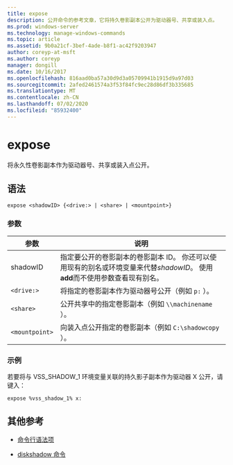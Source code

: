 ```yaml
---
title: expose
description: 公开命令的参考文章，它将持久卷影副本公开为驱动器号、共享或装入点。
ms.prod: windows-server
ms.technology: manage-windows-commands
ms.topic: article
ms.assetid: 9b0a21cf-3bef-4ade-b8f1-ac42f9203947
author: coreyp-at-msft
ms.author: coreyp
manager: dongill
ms.date: 10/16/2017
ms.openlocfilehash: 816aad0ba57a30d9d3a05709941b1915d9a97d03
ms.sourcegitcommit: 2afed2461574a3f53f84fc9ec28d86df3b335685
ms.translationtype: MT
ms.contentlocale: zh-CN
ms.lasthandoff: 07/02/2020
ms.locfileid: "85932400"
---
```

# <a name="expose"></a>expose

将永久性卷影副本作为驱动器号、共享或装入点公开。

## <a name="syntax"></a>语法

```
expose <shadowID> {<drive:> | <share> | <mountpoint>}
```

### <a name="parameters"></a>参数

| 参数 | 说明 |
| --------- | ----------- |
| shadowID | 指定要公开的卷影副本的卷影副本 ID。 你还可以使用现有的别名或环境变量来代替*shadowID*。 使用**add**而不使用参数查看现有别名。 |
| `<drive:>` | 将指定的卷影副本作为驱动器号公开（例如 `p:` ）。 |
| `<share>` | 公开共享中的指定卷影副本（例如 `\\machinename` ）。   |
| `<mountpoint>` | 向装入点公开指定的卷影副本（例如 `C:\shadowcopy` ）。 |

### <a name="examples"></a>示例

若要将与 VSS_SHADOW_1 环境变量关联的持久影子副本作为驱动器 X 公开，请键入：

```
expose %vss_shadow_1% x:
```

## <a name="additional-references"></a>其他参考

- [命令行语法项](command-line-syntax-key.md)

- [diskshadow 命令](diskshadow.md)
